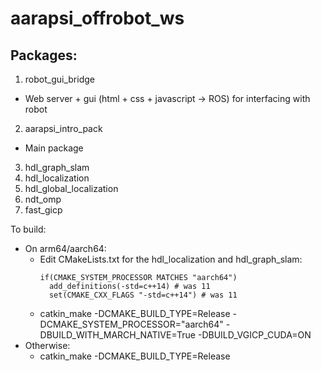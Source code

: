 # aarapsi_offrobot_ws

## Packages:
1. robot_gui_bridge
  - Web server + gui (html + css + javascript -> ROS) for interfacing with robot
2. aarapsi_intro_pack
  - Main package
3. hdl_graph_slam
4. hdl_localization
5. hdl_global_localization
6. ndt_omp
7. fast_gicp

To build:
- On arm64/aarch64:
  - Edit CMakeLists.txt for the hdl_localization and hdl_graph_slam:
      ```
      if(CMAKE_SYSTEM_PROCESSOR MATCHES "aarch64")
        add_definitions(-std=c++14) # was 11
        set(CMAKE_CXX_FLAGS "-std=c++14") # was 11
      ```
  - catkin_make -DCMAKE_BUILD_TYPE=Release -DCMAKE_SYSTEM_PROCESSOR="aarch64" -DBUILD_WITH_MARCH_NATIVE=True -DBUILD_VGICP_CUDA=ON
- Otherwise:
  - catkin_make -DCMAKE_BUILD_TYPE=Release
